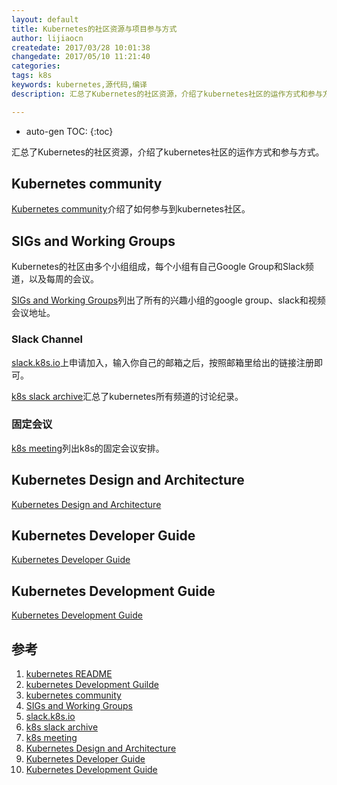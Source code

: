 ```yaml
---
layout: default
title: Kubernetes的社区资源与项目参与方式
author: lijiaocn
createdate: 2017/03/28 10:01:38
changedate: 2017/05/10 11:21:40
categories:
tags: k8s
keywords: kubernetes,源代码,编译
description: 汇总了Kubernetes的社区资源，介绍了kubernetes社区的运作方式和参与方式。

---
```


* auto-gen TOC:
{:toc}

汇总了Kubernetes的社区资源，介绍了kubernetes社区的运作方式和参与方式。

## Kubernetes community 

[Kubernetes community][3]介绍了如何参与到kubernetes社区。

## SIGs and Working Groups

Kubernetes的社区由多个小组组成，每个小组有自己Google Group和Slack频道，以及每周的会议。

[SIGs and Working Groups][4]列出了所有的兴趣小组的google group、slack和视频会议地址。

### Slack Channel

[slack.k8s.io][5]上申请加入，输入你自己的邮箱之后，按照邮箱里给出的链接注册即可。

[k8s slack archive][6]汇总了kubernetes所有频道的讨论纪录。

### 固定会议

[k8s meeting][7]列出k8s的固定会议安排。

## Kubernetes Design and Architecture

[Kubernetes Design and Architecture][8]

## Kubernetes Developer Guide 

[Kubernetes Developer Guide][9]

## Kubernetes Development Guide

[Kubernetes Development Guide][10]

## 参考

1. [kubernetes README][1]
2. [kubernetes Development Guilde][2]
3. [kubernetes community][3]
4. [SIGs and Working Groups][4]
5. [slack.k8s.io][5]
6. [k8s slack archive][6]
7. [k8s meeting][7]
8. [Kubernetes Design and Architecture][8]
9. [Kubernetes Developer Guide][9]
10. [Kubernetes Development Guide][10]

[1]: https://github.com/kubernetes/kubernetes  "kubernetes REAMDME.md" 
[2]: https://github.com/kubernetes/community/blob/master/contributors/devel/development.md "kubernetes development"
[3]: https://github.com/kubernetes/community "kubernetes community"
[4]: https://github.com/kubernetes/community/blob/master/sig-list.md "SIGs and Working Groups"
[5]: http://slack.k8s.io/  "slack.k8s.io"
[6]: https://kubernetes.slackarchive.io "k8s slack archive"
[7]: https://calendar.google.com/calendar/embed?src=cgnt364vd8s86hr2phapfjc6uk%40group.calendar.google.com&ctz=America/Los_Angeles "k8s meeting"
[8]: https://github.com/kubernetes/community/blob/master/contributors/design-proposals/architecture.md "Kubernetes Design and Architecture"
[9]: https://github.com/kubernetes/community/blob/master/contributors/devel/README.md  "Kubernetes Developer Guide"
[10]: https://github.com/kubernetes/community/blob/master/contributors/devel/development.md "Kubernetes Development Guide"
